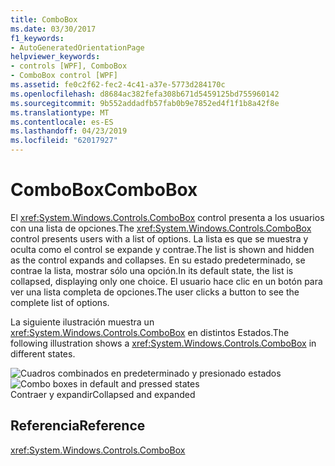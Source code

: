 ```yaml
---
title: ComboBox
ms.date: 03/30/2017
f1_keywords:
- AutoGeneratedOrientationPage
helpviewer_keywords:
- controls [WPF], ComboBox
- ComboBox control [WPF]
ms.assetid: fe0c2f62-fec2-4c41-a37e-5773d284170c
ms.openlocfilehash: d8684ac382fefa308b671d5459125bd755960142
ms.sourcegitcommit: 9b552addadfb57fab0b9e7852ed4f1f1b8a42f8e
ms.translationtype: MT
ms.contentlocale: es-ES
ms.lasthandoff: 04/23/2019
ms.locfileid: "62017927"
---
```

# <a name="combobox"></a><span data-ttu-id="e6899-102">ComboBox</span><span class="sxs-lookup"><span data-stu-id="e6899-102">ComboBox</span></span>
<span data-ttu-id="e6899-103">El <xref:System.Windows.Controls.ComboBox> control presenta a los usuarios con una lista de opciones.</span><span class="sxs-lookup"><span data-stu-id="e6899-103">The <xref:System.Windows.Controls.ComboBox> control presents users with a list of options.</span></span> <span data-ttu-id="e6899-104">La lista es que se muestra y oculta como el control se expande y contrae.</span><span class="sxs-lookup"><span data-stu-id="e6899-104">The list is shown and hidden as the control expands and collapses.</span></span> <span data-ttu-id="e6899-105">En su estado predeterminado, se contrae la lista, mostrar sólo una opción.</span><span class="sxs-lookup"><span data-stu-id="e6899-105">In its default state, the list is collapsed, displaying only one choice.</span></span> <span data-ttu-id="e6899-106">El usuario hace clic en un botón para ver una lista completa de opciones.</span><span class="sxs-lookup"><span data-stu-id="e6899-106">The user clicks a button to see the complete list of options.</span></span>  
  
 <span data-ttu-id="e6899-107">La siguiente ilustración muestra un <xref:System.Windows.Controls.ComboBox> en distintos Estados.</span><span class="sxs-lookup"><span data-stu-id="e6899-107">The following illustration shows a <xref:System.Windows.Controls.ComboBox> in different states.</span></span>  
  
 <span data-ttu-id="e6899-108">![Cuadros combinados en predeterminado y presionado estados](./media/ss-ctl-combobox.gif "SS_CTL_combobox")</span><span class="sxs-lookup"><span data-stu-id="e6899-108">![Combo boxes in default and pressed states](./media/ss-ctl-combobox.gif "SS_CTL_combobox")</span></span>  
<span data-ttu-id="e6899-109">Contraer y expandir</span><span class="sxs-lookup"><span data-stu-id="e6899-109">Collapsed and expanded</span></span>  
  
## <a name="reference"></a><span data-ttu-id="e6899-110">Referencia</span><span class="sxs-lookup"><span data-stu-id="e6899-110">Reference</span></span>  
 <xref:System.Windows.Controls.ComboBox>
